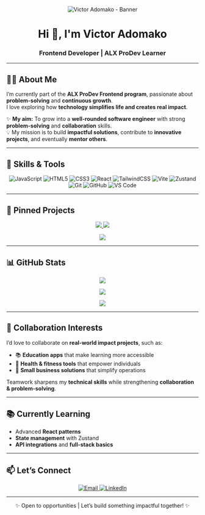 <!-- Profile Banner -->
<p align="center">
  <img src="https://img.shields.io/badge/Hi!%20I'm%20Victor%20Adomako-000000?style=for-the-badge&logo=github&logoColor=white" alt="Victor Adomako - Banner" />
</p>

<!-- Greeting -->
<h1 align="center">Hi 👋, I'm Victor Adomako</h1>
<h3 align="center">Frontend Developer | ALX ProDev Learner</h3>

---

## 👨‍💻 About Me  

I’m currently part of the **ALX ProDev Frontend program**, passionate about **problem-solving** and **continuous growth**.  
I love exploring how **technology simplifies life and creates real impact**.  

✨ **My aim:** To grow into a **well-rounded software engineer** with strong **problem-solving** and **collaboration** skills.  
💡 My mission is to build **impactful solutions**, contribute to **innovative projects**, and eventually **mentor others**.  

---

## 🚀 Skills & Tools  

<p align="center">
  <!-- Languages -->
  <img src="https://img.shields.io/badge/JavaScript-F7DF1E?logo=javascript&logoColor=000" alt="JavaScript" />
  <img src="https://img.shields.io/badge/HTML5-E34F26?logo=html5&logoColor=fff" alt="HTML5" />
  <img src="https://img.shields.io/badge/CSS3-1572B6?logo=css3&logoColor=fff" alt="CSS3" />
  <!-- Frameworks -->
  <img src="https://img.shields.io/badge/React-61DAFB?logo=react&logoColor=000" alt="React" />
  <img src="https://img.shields.io/badge/TailwindCSS-38B2AC?logo=tailwindcss&logoColor=fff" alt="TailwindCSS" />
  <img src="https://img.shields.io/badge/Vite-646CFF?logo=vite&logoColor=fff" alt="Vite" />
  <img src="https://img.shields.io/badge/Zustand-000000?logo=react&logoColor=fff" alt="Zustand" />
  <!-- Tools -->
  <img src="https://img.shields.io/badge/Git-F05032?logo=git&logoColor=fff" alt="Git" />
  <img src="https://img.shields.io/badge/GitHub-181717?logo=github&logoColor=fff" alt="GitHub" />
  <img src="https://img.shields.io/badge/VS%20Code-007ACC?logo=visualstudiocode&logoColor=fff" alt="VS Code" />
</p>

---

## 📌 Pinned Projects  

<p align="center">
  <a href="https://github.com//airbnb-clone-project">
    <img src="https://github-readme-stats.vercel.app/api/pin/?username={{YOUR_USERNAME}}&repo=dishdiscover&theme=tokyonight" />
  </a>
  <a href="https://github.com/{{YOUR_USERNAME}}/fitness-tracker">
    <img src="https://github-readme-stats.vercel.app/api/pin/?username={{YOUR_USERNAME}}&repo=fitness-tracker&theme=tokyonight" />
  </a>
</p>

<p align="center">
  <a href="https://github.com/{{YOUR_USERNAME}}/github-user-search">
    <img src="https://github-readme-stats.vercel.app/api/pin/?username={{YOUR_USERNAME}}&repo=github-user-search&theme=tokyonight" />
  </a>
</p>

---

## 📊 GitHub Stats  

<p align="center">
  <a href="https://github.com/victor20-tech">
    <img src="https://github-readme-stats.vercel.app/api?username=victor20-tech&show_icons=true&theme=tokyonight&hide_border=true" />
  </a>
</p>

<p align="center">
  <a href="https://github.com/{{YOUR_USERNAME}}">
    <img src="https://github-readme-streak-stats.herokuapp.com?user=victor20-tech&theme=tokyonight&hide_border=true" />
  </a>
</p>

<p align="center">
  <a href="https://github.com/victor20-tech">
    <img src="https://github-readme-stats.vercel.app/api/top-langs/?username=victor20-tech&layout=compact&theme=tokyonight&hide_border=true" />
  </a>
</p>

---

## 🤝 Collaboration Interests  

I’d love to collaborate on **real-world impact projects**, such as:  
- 📚 **Education apps** that make learning more accessible  
- 🏃 **Health & fitness tools** that empower individuals  
- 🏪 **Small business solutions** that simplify operations  

Teamwork sharpens my **technical skills** while strengthening **collaboration & problem-solving**.  

---

## 📚 Currently Learning  

- Advanced **React patterns**  
- **State management** with Zustand  
- **API integrations** and **full-stack basics**  

---

## 📫 Let’s Connect  

<p align="center">
  <a href="mailto:victoradomako10@gmail.com">
    <img src="https://img.shields.io/badge/Email-D14836?logo=gmail&logoColor=fff" alt="Email" />
  </a>
  <a href="https://linkedin.com/in/victoradomako">
    <img src="https://img.shields.io/badge/LinkedIn-0A66C2?logo=linkedin&logoColor=fff" alt="LinkedIn" />
  </a>
</p>

---

<p align="center">✨ Open to opportunities | Let’s build something impactful together! ✨</p>
